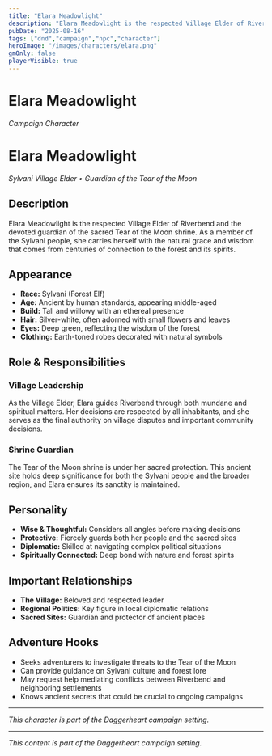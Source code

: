 ```yaml
---
title: "Elara Meadowlight"
description: "Elara Meadowlight is the respected Village Elder of Riverbend and the devoted guardia..."
pubDate: "2025-08-16"
tags: ["dnd","campaign","npc","character"]
heroImage: "/images/characters/elara.png"
gmOnly: false
playerVisible: true
---
```

# Elara Meadowlight

*Campaign Character*

# Elara Meadowlight

*Sylvani Village Elder • Guardian of the Tear of the Moon*

## Description

Elara Meadowlight is the respected Village Elder of Riverbend and the devoted guardian of the sacred Tear of the Moon shrine. As a member of the Sylvani people, she carries herself with the natural grace and wisdom that comes from centuries of connection to the forest and its spirits.

## Appearance

- **Race:** Sylvani (Forest Elf)
- **Age:** Ancient by human standards, appearing middle-aged
- **Build:** Tall and willowy with an ethereal presence
- **Hair:** Silver-white, often adorned with small flowers and leaves
- **Eyes:** Deep green, reflecting the wisdom of the forest
- **Clothing:** Earth-toned robes decorated with natural symbols

## Role & Responsibilities

### Village Leadership

As the Village Elder, Elara guides Riverbend through both mundane and spiritual matters. Her decisions are respected by all inhabitants, and she serves as the final authority on village disputes and important community decisions.

### Shrine Guardian

The Tear of the Moon shrine is under her sacred protection. This ancient site holds deep significance for both the Sylvani people and the broader region, and Elara ensures its sanctity is maintained.

## Personality

- **Wise & Thoughtful:** Considers all angles before making decisions
- **Protective:** Fiercely guards both her people and the sacred sites
- **Diplomatic:** Skilled at navigating complex political situations
- **Spiritually Connected:** Deep bond with nature and forest spirits

## Important Relationships

- **The Village:** Beloved and respected leader
- **Regional Politics:** Key figure in local diplomatic relations
- **Sacred Sites:** Guardian and protector of ancient places

## Adventure Hooks

- Seeks adventurers to investigate threats to the Tear of the Moon
- Can provide guidance on Sylvani culture and forest lore
- May request help mediating conflicts between Riverbend and neighboring settlements
- Knows ancient secrets that could be crucial to ongoing campaigns

---

*This character is part of the Daggerheart campaign setting.*

---

*This content is part of the Daggerheart campaign setting.*
